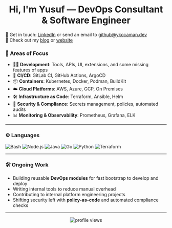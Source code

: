 <h1 align="center">Hi, I'm Yusuf — DevOps Consultant & Software Engineer</h1
--- 

📩 Get in touch: [LinkedIn](https://linkedin.com/in/ykocaman) or send an email to github@ykocaman.dev  
🔗 Check out my [blog](https://medium.com/@ykocaman) or [website](https://ykocaman.dev)

### 🧩 Areas of Focus

- 👨‍💻 **Development**: Tools, APIs, UI, extensions, and some missing features of apps  
- 🔁 **CI/CD**: GitLab CI, GitHub Actions, ArgoCD  
- 📦 **Containers**: Kubernetes, Docker, Podman, BuildKit  
-  ☁️ **Cloud Platforms**: AWS, Azure, GCP, On Premises  
- 🛠️ **Infrastructure as Code**: Terraform, Ansible, Helm  
- 🔐 **Security & Compliance**: Secrets management, policies, automated audits  
- 📊 **Monitoring & Observability**: Prometheus, Grafana, ELK

---

### ⚙️ Languages

![Bash](https://img.shields.io/badge/-Bash-4EAA25?style=flat-square&logo=gnubash&logoColor=white)
![Node.js](https://img.shields.io/badge/-Node.js-339933?style=flat-square&logo=node.js&logoColor=white)
![Java](https://img.shields.io/badge/java-%23ED8B00?style=flat-square&logo=openjdk&logoColor=white)
![Go](https://img.shields.io/badge/-Go-00ADD8?style=flat-square&logo=go&logoColor=white)
![Python](https://img.shields.io/badge/-Python-3776AB?style=flat-square&logo=python&logoColor=white)
![Terraform](https://img.shields.io/badge/-Terraform-623CE4?style=flat-square&logo=terraform&logoColor=white)

---

### 🛠️ Ongoing Work

- Building reusable **DevOps modules** for fast bootstrap to develop and deploy
- Writing internal tools to reduce manual overhead
- Contributing to internal platform engineering projects
- Shifting security left with **policy-as-code** and automated compliance checks

---

<!-- Optional visitors badge -->
<p align="center">
  <img src="https://komarev.com/ghpvc/?username=ykocaman&style=flat-square&color=gray" alt="profile views"/>
</p>
